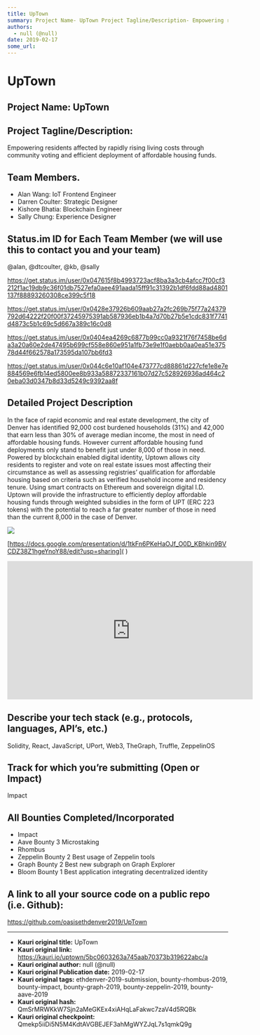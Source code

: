 ```yaml
---
title: UpTown 
summary: Project Name- UpTown Project Tagline/Description- Empowering residents affected by rapidly rising living costs through community voting and efficient deployment of affordable housing funds. Team Members. Alan Wang- IoT Frontend Engineer Darren Coulter- Strategic Designer Kishore Bhatia- Blockchain Engineer Sally Chung- Experience Designer Status.im ID for Each Team Member (we will use this to contact you and your team) @alan, @dtcoulter, @kb, @sally https-//get.status.im/user/0x047615f8b4993723a
authors:
  - null (@null)
date: 2019-02-17
some_url: 
---
```


# UpTown 



## Project Name: UpTown


## Project Tagline/Description: 
Empowering residents affected by rapidly rising living costs through community voting and efficient deployment of affordable housing funds.


## Team Members. 

- Alan Wang: IoT Frontend Engineer
- Darren Coulter: Strategic Designer
- Kishore Bhatia: Blockchain Engineer 
- Sally Chung: Experience Designer




## Status.im ID for Each Team Member (we will use this to contact you and your team)
@alan, @dtcoulter, @kb, @sally

https://get.status.im/user/0x047615f8b4993723acf8ba3a3cb4afcc7f00cf3212f1ac19db9c36f01db7527efa0aee491aada15ff91c31392b1df6fdd88ad4801137f88893260308ce399c5f18

https://get.status.im/user/0x0428e37926b609aab27a2fc269b75f77a24379792d64222f20f00f37245975391ab587936eb1b4a7d70b27b5e1cdc831f7741d4873c5b1c69c5d667a389c16c0d8

https://get.status.im/user/0x0404ea4269c6877b99cc0a9321f76f7458be6da3a20a60e2de47495b699cf558e860e951a1fb73e9e1f0aebb0aa0ea51e37578d44f662578a173595da107bb6fd3

https://get.status.im/user/0x044c6e10af104e473777cd88861d227cfe1e8e7e884569e6fb14ed5800ee8b933a58872337161b07d27c528926936ad464c20eba03d0347b8d33d5249c9392aa8f

## Detailed Project Description 
In the face of rapid economic and real estate development, the city of Denver has identified 92,000 cost burdened households (31%) and 42,000 that earn less than 30% of average median income, the most in need of affordable housing funds. However current affordable housing fund deployments only stand to benefit just under 8,000 of those in need. Powered by blockchain enabled digital identity, Uptown allows city residents to register and vote on real estate issues most affecting their circumstance as well as assessing registries’ qualification for affordable housing based on criteria such as verified household income and residency tenure. Using smart contracts on Ethereum and sovereign digital I.D. Uptown will provide the infrastructure to efficiently deploy affordable housing funds through weighted subsidies in the form of UPT (ERC 223 tokens) with the potential to reach a far greater number of those in need than the current 8,000 in the case of Denver.

![](https://ipfs.infura.io/ipfs/QmYEQsscm8ghfTWe8FXKasUmSXAdyHVbrLNckL3CfwMfQY)

[https://docs.google.com/presentation/d/1tkFn6PKeHaOJf_O0D_KBhkin9BVCDZ38Z1hgeYnoY88/edit?usp=sharing](
)

<div align="center"><iframe width="560" height="315" src="https://player.vimeo.com/video/317770034" frameborder="0" allow="encrypted-media" allowfullscreen></iframe></div>

## Describe your tech stack (e.g., protocols, languages, API’s, etc.)
Solidity, React, JavaScript, UPort, Web3, TheGraph, Truffle, ZeppelinOS

## Track for which you’re submitting (Open or Impact)
Impact

## All Bounties Completed/Incorporated

- Impact 
- Aave Bounty 3 Microstaking
- Rhombus
- Zeppelin Bounty 2 Best usage of Zeppelin tools 
- Graph Bounty 2 Best new subgraph on Graph Explorer
- Bloom Bounty 1 Best application integrating decentralized identity




## A link to all your source code on a public repo (i.e. Github):
https://github.com/oasisethdenver2019/UpTown






---

- **Kauri original title:** UpTown 
- **Kauri original link:** https://kauri.io/uptown/5bc0603263a745aab70373b319622abc/a
- **Kauri original author:** null (@null)
- **Kauri original Publication date:** 2019-02-17
- **Kauri original tags:** ethdenver-2019-submission, bounty-rhombus-2019, bounty-impact, bounty-graph-2019, bounty-zeppelin-2019, bounty-aave-2019
- **Kauri original hash:** QmSrMRWKkW7Sjn2aMeGKEx4xiAHqLaFakwc7zaV4d5RQBk
- **Kauri original checkpoint:** Qmekp5iiDi5N5M4KdtAVGBEJEF3ahMgWYZJqL7s1qmkQ9g



